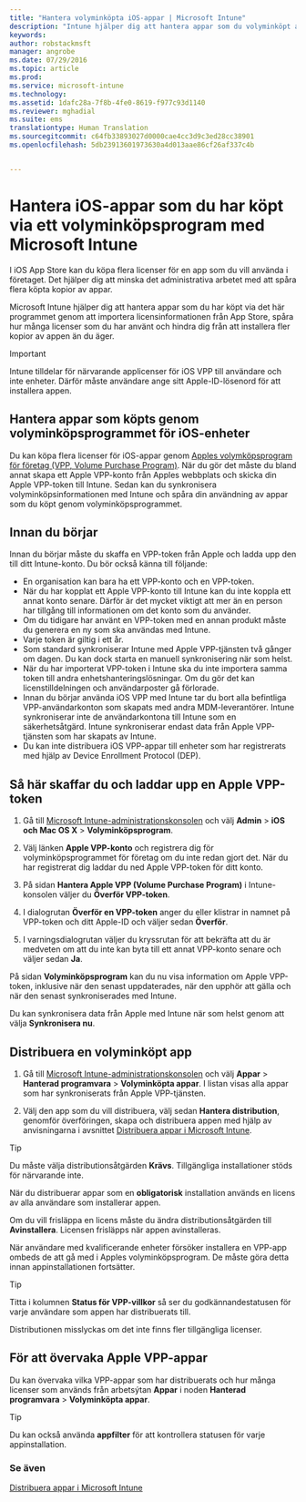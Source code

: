 ```yaml
---
title: "Hantera volyminköpta iOS-appar | Microsoft Intune"
description: "Intune hjälper dig att hantera appar som du volyminköpt av Apple genom att importera licensinformationen från App Store, spåra hur många licenser som du har använt och hindra dig från att installera fler kopior av appen än du äger."
keywords: 
author: robstackmsft
manager: angrobe
ms.date: 07/29/2016
ms.topic: article
ms.prod: 
ms.service: microsoft-intune
ms.technology: 
ms.assetid: 1dafc28a-7f8b-4fe0-8619-f977c93d1140
ms.reviewer: mghadial
ms.suite: ems
translationtype: Human Translation
ms.sourcegitcommit: c64fb33893027d0000cae4cc3d9c3ed28cc38901
ms.openlocfilehash: 5db23913601973630a4d013aae86cf26af337c4b


---
```


# Hantera iOS-appar som du har köpt via ett volyminköpsprogram med Microsoft Intune
I iOS App Store kan du köpa flera licenser för en app som du vill använda i företaget. Det hjälper dig att minska det administrativa arbetet med att spåra flera köpta kopior av appar.

Microsoft Intune hjälper dig att hantera appar som du har köpt via det här programmet genom att importera licensinformationen från App Store, spåra hur många licenser som du har använt och hindra dig från att installera fler kopior av appen än du äger.

> [!Important]
> Intune tilldelar för närvarande applicenser för iOS VPP till användare och inte enheter. Därför måste användare ange sitt Apple-ID-lösenord för att installera appen.

## Hantera appar som köpts genom volyminköpsprogrammet för iOS-enheter
Du kan köpa flera licenser för iOS-appar genom [Apples volymköpsprogram för företag (VPP, Volume Purchase Program)](http://www.apple.com/business/vpp/). När du gör det måste du bland annat skapa ett Apple VPP-konto från Apples webbplats och skicka din Apple VPP-token till Intune.  Sedan kan du synkronisera volyminköpsinformationen med Intune och spåra din användning av appar som du köpt genom volyminköpsprogrammet.

## Innan du börjar
Innan du börjar måste du skaffa en VPP-token från Apple och ladda upp den till ditt Intune-konto. Du bör också känna till följande:

* En organisation kan bara ha ett VPP-konto och en VPP-token.
* När du har kopplat ett Apple VPP-konto till Intune kan du inte koppla ett annat konto senare. Därför är det mycket viktigt att mer än en person har tillgång till informationen om det konto som du använder.
* Om du tidigare har använt en VPP-token med en annan produkt måste du generera en ny som ska användas med Intune.
* Varje token är giltig i ett år.
* Som standard synkroniserar Intune med Apple VPP-tjänsten två gånger om dagen. Du kan dock starta en manuell synkronisering när som helst.
* När du har importerat VPP-token i Intune ska du inte importera samma token till andra enhetshanteringslösningar. Om du gör det kan licenstilldelningen och användarposter gå förlorade.
* Innan du börjar använda iOS VPP med Intune tar du bort alla befintliga VPP-användarkonton som skapats med andra MDM-leverantörer. Intune synkroniserar inte de användarkontona till Intune som en säkerhetsåtgärd. Intune synkroniserar endast data från Apple VPP-tjänsten som har skapats av Intune. 
* Du kan inte distribuera iOS VPP-appar till enheter som har registrerats med hjälp av Device Enrollment Protocol (DEP).

## Så här skaffar du och laddar upp en Apple VPP-token

1.  Gå till [Microsoft Intune-administrationskonsolen](https://manage.microsoft.com) och välj **Admin** &gt; **iOS och Mac OS X** &gt; **Volyminköpsprogram**.

2.  Välj länken **Apple VPP-konto** och registrera dig för volyminköpsprogrammet för företag om du inte redan gjort det. När du har registrerat dig laddar du ned Apple VPP-token för ditt konto.

3.  På sidan **Hantera Apple VPP (Volume Purchase Program)** i Intune-konsolen väljer du **Överför VPP-token**.

4.  I dialogrutan **Överför en VPP-token** anger du eller klistrar in namnet på VPP-token och ditt Apple-ID och väljer sedan **Överför**.

5.  I varningsdialogrutan väljer du kryssrutan för att bekräfta att du är medveten om att du inte kan byta till ett annat VPP-konto senare och väljer sedan **Ja**.

På sidan **Volyminköpsprogram** kan du nu visa information om Apple VPP-token, inklusive när den senast uppdaterades, när den upphör att gälla och när den senast synkroniserades med Intune.

Du kan synkronisera data från Apple med Intune när som helst genom att välja **Synkronisera nu**.

## Distribuera en volyminköpt app

1.  Gå till [Microsoft Intune-administrationskonsolen](https://manage.microsoft.com) och välj **Appar** &gt; **Hanterad programvara** &gt; **Volyminköpta appar**. I listan visas alla appar som har synkroniserats från Apple VPP-tjänsten.

2.  Välj den app som du vill distribuera, välj sedan **Hantera distribution**, genomför överföringen, skapa och distribuera appen med hjälp av anvisningarna i avsnittet [Distribuera appar i Microsoft Intune](deploy-apps-in-microsoft-intune.md).

> [!TIP]
> Du måste välja distributionsåtgärden **Krävs**. Tillgängliga installationer stöds för närvarande inte.

När du distribuerar appar som en **obligatorisk** installation används en licens av alla användare som installerar appen.

Om du vill frisläppa en licens måste du ändra distributionsåtgärden till **Avinstallera**. Licensen frisläpps när appen avinstalleras.

När användare med kvalificerande enheter försöker installera en VPP-app ombeds de att gå med i Apples volyminköpsprogram. De måste göra detta innan appinstallationen fortsätter.

> [!TIP]
> Titta i kolumnen **Status för VPP-villkor** så ser du godkännandestatusen för varje användare som appen har distribuerats till.

Distributionen misslyckas om det inte finns fler tillgängliga licenser.

## För att övervaka Apple VPP-appar
Du kan övervaka vilka VPP-appar som har distribuerats och hur många licenser som används från arbetsýtan **Appar** i noden **Hanterad programvara** &gt; **Volyminköpta appar**.

> [!TIP]
> Du kan också använda **appfilter** för att kontrollera statusen för varje appinstallation.

### Se även
[Distribuera appar i Microsoft Intune](deploy-apps-in-microsoft-intune.md)




<!--HONumber=Jul16_HO5-->


